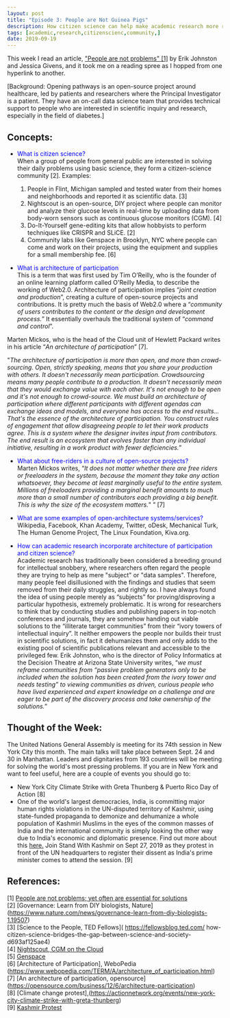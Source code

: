 ```yaml
---
layout: post
title: "Episode 3: People are Not Guinea Pigs"
description: How citizen science can help make academic research more relevant
tags: [academic,research,citizenscienc,community,]
date: 2019-09-19
---
```


This week I read an article, <a href="http://openingpathways.org/people-are-not-problems"> "People are not problems" [1]</a> by Erik Johnston and Jessica Givens, and it took me on a reading spree as I hopped from one hyperlink to another.

[Background: Opening pathways is an open-source project around healthcare, led by patients and researchers where the Principal Investigator is a patient. They have an on-call data science team that provides technical support to people who are interested in scientific inquiry and research, especially in the field of diabetes.]  

## Concepts:  
+ <span style="color:blue">What is citizen science?</span>  
When a group of people from general public are interested in solving their daily problems using basic science, they form a citizen-science community [2]. Examples:  
   1. People in Flint, Michigan sampled and tested water from their homes and neighborhoods and reported it as scientific data. [3]
   2. Nightscout is an open-source, DIY project where people can monitor and analyze their glucose levels in real-time by uploading data from body-worn sensors such as continuous glucose monitors (CGM). [4]
   3. Do-It-Yourself gene-editing kits that allow hobbyists to perform techniques like CRISPR and SLiCE. [2]
   4. Community labs like Genspace in Brooklyn, NYC where people can come and work on their projects, using the equipment and supplies for a small membership fee. [6]

+ <span style="color:blue">What is architecture of participation</span>  
This is a term that was first used by Tim O’Reilly, who is the founder of an online learning platform called O'Reilly Media, to describe the working of Web2.0. Architecture of participation implies “*joint creation and production*”, creating a culture of open-source projects and contributions. It is pretty much the basis of Web2.0 where a “*community of users contributes to the content or the design and development process.*” It essentially overhauls the traditional system of “*command and control*”.  

Marten Mickos, who is the head of the Cloud unit of Hewlett Packard writes in his article “*An architecture of participation*” [7].  

"*The architecture of participation is more than open, and more than crowd-sourcing. Open, strictly speaking, means that you share your production with others. It doesn't necessarily mean participation. Crowdsourcing means many people contribute to a production. It doesn't necessarily mean that they would exchange value with each other. It's not enough to be open and it's not enough to crowd-source. We must build an architecture of participation where different participants with different agendas can exchange ideas and models, and everyone has access to the end results… That's the essence of the architecture of participation. You construct rules of engagement that allow disagreeing people to let their work products agree. This is a system where the designer invites input from contributors. The end result is an ecosystem that evolves faster than any individual initiative, resulting in a work product with fewer deficiencies.*”

+ <span style="color:blue">What about free-riders in a culture of open-source projects?</span>  
Marten Mickos writes, “*It does not matter whether there are free riders or freeloaders in the system, because the moment they take any action whatsoever, they become at least marginally useful to the entire system. Millions of freeloaders providing a marginal benefit amounts to much more than a small number of contributors each providing a big benefit. This is why the size of the ecosystem matters.*"
” [7]

+ <span style="color:blue">What are some examples of open-architecture systems/services?</span>  
Wikipedia, Facebook, Khan Academy, Twitter, oDesk, Mechanical Turk, The Human Genome Project, The Linux Foundation, Kiva.org.  
  
+ <span style="color:blue">How can academic research incorporate architecture of participation and citizen science?</span>  
Academic research has traditionally been considered a breeding ground for intellectual snobbery, where researchers often regard the people they are trying to help as mere "subject" or "data samples". Therefore, many people feel disillusioned with the findings and studies that seem removed from their daily struggles, and rightly so. I have always found the idea of using people merely as “subjects” for proving/disproving a particular hypothesis, extremely problematic. It is wrong for researchers to think that by conducting studies and publishing papers in top-notch conferences and journals, they are somehow handing out viable solutions to the “illiterate target communities” from their “ivory towers of intellectual inquiry”. It neither empowers the people nor builds their trust in scientific solutions, in fact it dehumanizes them and only adds to the existing pool of scientific publications relevant and accessible to the privileged few.  Erik Johnston, who is the director of Policy Informatics at the Decision Theatre at Arizona State University writes, “*we must reframe communities from “passive problem generators only to be included when the solution has been created from the ivory tower and needs testing” to viewing communities as driven, curious people who have lived experienced and expert knowledge on a challenge and are eager to be part of the discovery process and take ownership of the solutions.*”  

## Thought of the Week:  
The United Nations General Assembly is meeting for its 74th session in New York City this month. The main talks will take place between Sept. 24 and 30 in Manhattan. Leaders and dignitaries from 193 countries will be meeting for solving the world's most pressing problems. If you are in New York and want to feel useful, here are a couple of events you should go to:
+ New York City Climate Strike with Greta Thunberg & Puerto Rico Day of Action [8]  
+ One of the world's largest democracies, India, is committing major human rights violations in the UN-disputed territory of Kashmir, using state-funded propaganda to demonize and dehumanize a whole population of Kashmiri Muslims in the eyes of the common masses of India and the international community is simply looking the other way due to India's economic and diplomatic presence. Find out more about this <a href="https://www.facebook.com/StandWithKashmir/videos/2502005720029594/?__xts__[0]=68.ARDNgWb3kDSSzyIPCZaRklZ2YXOuED0gPPKK0YQVAwwDv76s1a8YgW7Efqhx3KmKVG54Ql411rKc9tyN_wbAld4OgTuL22vkusgJLlSwKspZ4z51K8SYIrEiOKhnOX2x5dwHT6h4wMnE9J-zt26yruQts80mWMqCnepldQjMNgJEbS9J1bGqM05kZsweSe3U5TdLU1Gvr69MhhktIzNYhqVE1CSrlIlSdFdD39VvfXqcTVLGdZsDJTbF17epk5NOTwj-ER2C-M6Wraij0MgW2hkB4vMsEUjPYxuKxDFYLOE-2lXvlyz_wsF3Jf7vk5n_kSkSObtS5WhV4G8vTFIimyiNxkT-DA2aD2xpUA&__tn__=-R"> here.</a> Join Stand With Kashmir on Sept 27, 2019 as they protest in front of the UN headquarters to register their dissent as India's prime minister comes to attend the session. [9]


## References:
[1] [People are not problems; yet often are essential for solutions]( http://openingpathways.org/people-are-not-problems)  
[2] [Governance: Learn from DIY biologists, Nature] (https://www.nature.com/news/governance-learn-from-diy-biologists-1.19507)  
[3] [Science to the People, TED Fellows]( https://fellowsblog.ted.com/ how-citizen-science-bridges-the-gap-between-science-and-society-d693af125ae4)  
[4] [Nightscout, CGM on the Cloud](http://www.nightscout.info)  
[5] [Genspace](https://www.genspace.org)  
[6] [Architecture of Participation], WeboPedia (https://www.webopedia.com/TERM/A/architecture_of_participation.html)  
[7] [An architecture of participation, opensource] (https://opensource.com/business/12/6/architecture-participation)  
[8] [Climate change protest],(https://actionnetwork.org/events/new-york-city-climate-strike-with-greta-thunberg)  
[9] [Kashmir Protest](https://www.facebook.com/events/891671154542666/)  


